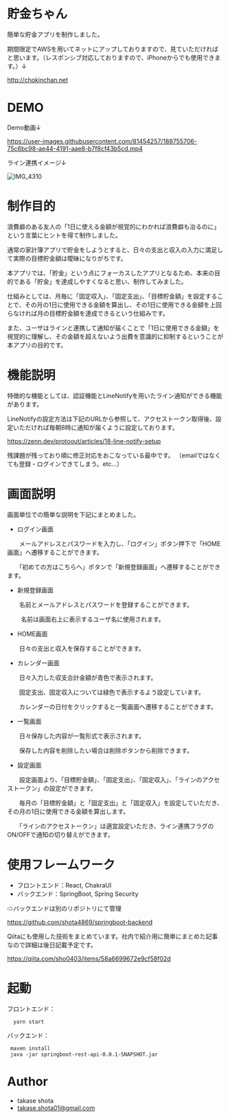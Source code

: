 # 貯金ちゃん
簡単な貯金アプリを制作しました。

期間限定でAWSを用いてネットにアップしておりますので、見ていただければと思います。（レスポンシブ対応しておりますので、iPhoneからでも使用できます。）↓

http://chokinchan.net

# DEMO
Demo動画↓

https://user-images.githubusercontent.com/81454257/188755706-75c6bc98-ae44-4191-aae8-b7f8cf43b5cd.mp4

ライン連携イメージ↓

![IMG_4310](https://user-images.githubusercontent.com/81454257/188752491-96da5ead-7b30-484d-a987-1486d602600b.PNG)

# 制作目的
浪費癖のある友人の「1日に使える金額が視覚的にわかれば浪費癖も治るのに」という言葉にヒントを得て制作しました。

通常の家計簿アプリで貯金をしようとすると、日々の支出と収入の入力に満足して実際の目標貯金額は曖昧になりがちです。

本アプリでは、「貯金」という点にフォーカスしたアプリとなるため、本来の目的である「貯金」を達成しやすくなると思い、制作してみました。

仕組みとしては、月毎に「固定収入」、「固定支出」、「目標貯金額」を設定することで、その月の1日に使用できる金額を算出し、その1日に使用できる金額を上回らなければ月の目標貯金額を達成できるという仕組みです。

また、ユーザはラインと連携して通知が届くことで「1日に使用できる金額」を視覚的に理解し、その金額を超えないよう出費を意識的に抑制するということが本アプリの目的です。


# 機能説明
特徴的な機能としては、認証機能とLineNotifyを用いたライン通知ができる機能があります。

LineNotifyの設定方法は下記のURLから参照して、アクセストークン取得後、設定いただければ毎朝8時に通知が届くように設定しております。

 https://zenn.dev/protoout/articles/18-line-notify-setup
 
 残課題が残っており順に修正対応をおこなっている最中です。
 （emailではなくても登録・ログインできてしまう。etc...）
 
 # 画面説明
 
 画面単位での簡単な説明を下記にまとめました。
 
 - ログイン画面
 
 　　メールアドレスとパスワードを入力し、「ログイン」ボタン押下で「HOME画面」へ遷移することができます。
 
 　　「初めての方はこちらへ」ボタンで「新規登録画面」へ遷移することができます。
 
 
 - 新規登録画面
 
 　　名前とメールアドレスとパスワードを登録することができます。
 
　　 名前は画面右上に表示するユーザ名に使用されます。
 
 
 - HOME画面
 
 　　日々の支出と収入を保存することができます。
 
 - カレンダー画面
 
 　　日々入力した収支合計金額が青色で表示されます。
 
 　　固定支出、固定収入については緑色で表示するよう設定しています。
 
 　　カレンダーの日付をクリックすると一覧画面へ遷移することができます。
 
 - 一覧画面
 
 　　日々保存した内容が一覧形式で表示されます。
 
 　　保存した内容を削除したい場合は削除ボタンから削除できます。
   
 - 設定画面
 
 　　設定画面より、「目標貯金額」、「固定支出」、「固定収入」、「ラインのアクセストークン」の設定ができます。
 
 　　毎月の「目標貯金額」と「固定支出」と「固定収入」を設定していただき、その月の1日に使用できる金額を算出します。
 
 　　「ラインのアクセストークン」は適宜設定いただき、ライン連携フラグのON/OFFで通知の切り替えができます。
 
# 使用フレームワーク
 - フロントエンド：React, ChakraUI
 - バックエンド：SpringBoot, Spring Security
 
 ⇨バックエンドは別のリポジトリにて管理
 
 https://github.com/shota4869/springboot-backend
  
  Qiitaにも使用した技術をまとめています。社内で紹介用に簡単にまとめた記事なので詳細は後日記載予定です。
  
  https://qiita.com/sho0403/items/58a6699672e9cf58f02d
  
# 起動
フロントエンド：　
```
  yarn start
```
バックエンド：
```
 maven install
 java -jar springboot-rest-api-0.0.1-SNAPSHOT.jar
```

# Author
* takase shota
* takase.shota01@gmail.com
